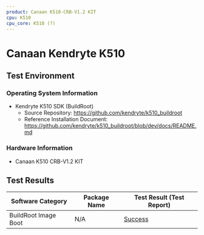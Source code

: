 ```yaml
---
product: Canaan K510-CRB-V1.2 KIT
cpu: K510
cpu_core: K510 (?)
---
```


# Canaan Kendryte K510

## Test Environment

### Operating System Information

- Kendryte K510 SDK (BuildRoot)
    - Source Repository: https://github.com/kendryte/k510_buildroot
    - Reference Installation Document: https://github.com/kendryte/k510_buildroot/blob/dev/docs/README.md

### Hardware Information

- Canaan K510 CRB-V1.2 KIT

## Test Results

| Software Category    | Package Name | Test Result (Test Report) |
| -------------------- | ------------ | ------------------------- |
| BuildRoot Image Boot | N/A          | [Success][BuildRoot]      |

[BuildRoot]: ./BuildRoot/README.md
